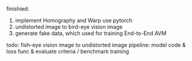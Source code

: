 finishied:
1.  implement Homography and Warp use pytorch
2.  undistorted image to bird-eye vision image
3.  generate fake data, which used for training End-to-End AVM

todo:
fish-eye vision image to undistorted image
pipeline:
  model code & loss func & evaluate criteria / benchmark
  training
